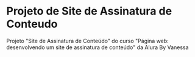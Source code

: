 # Projeto de Site de Assinatura de Conteudo
Projeto "Site de Assinatura de Conteúdo" do curso "Página web: desenvolvendo um site de assinatura de conteúdo" da Alura
By Vanessa